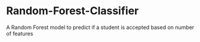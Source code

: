 # Random-Forest-Classifier
A Random Forest model to predict if a student is accepted based on number of features
